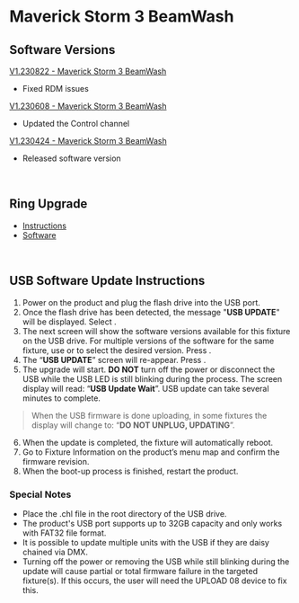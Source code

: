 # Maverick Storm 3 BeamWash

## Software Versions

[V1.230822 - Maverick Storm 3 BeamWash](https://github.com/Chauvet-Pro/MAVERICKSTORM3BEAMWASH/blob/81db58d2d0e42bccf02ee50fe714d5fe4a0f6327/Firmware/V1.230822.zip)
- Fixed RDM issues

[V1.230608 - Maverick Storm 3 BeamWash](https://github.com/Chauvet-Pro/MAVERICKSTORM3BEAMWASH/blob/81db58d2d0e42bccf02ee50fe714d5fe4a0f6327/Firmware/V1.230608.zip)
- Updated the Control channel

[V1.230424 - Maverick Storm 3 BeamWash](https://github.com/Chauvet-Pro/MAVERICKSTORM3BEAMWASH/blob/81db58d2d0e42bccf02ee50fe714d5fe4a0f6327/Firmware/V1.230424.zip)
- Released software version

&nbsp;

## Ring Upgrade
* [Instructions](https://github.com/Chauvet-Pro/MAVERICKSTORM3BEAMWASH/blob/af2730f7b9f27a19fec772b53df7b8a79677062a/Ring%20Upgrade%20Instructions/Maverick%20Storm%203%20BeamWash_Ring%20Upgrade%20Instructions.pdf)
* [Software](https://github.com/Chauvet-Pro/MAVERICKSTORM3BEAMWASH/blob/af2730f7b9f27a19fec772b53df7b8a79677062a/Ring%20Upgrade%20Instructions/Ring%20Upgrade%20Software.zip)

&nbsp;

## USB Software Update Instructions
1. Power on the product and plug the flash drive into the USB port.
2.	Once the flash drive has been detected, the message "**USB UPDATE**" will be displayed. Select **<YES>**.  
3.	The next screen will show the software versions available for this fixture on the USB drive.  For multiple versions of the software for the same fixture, use **<UP>** or **<DOWN>** to select the desired version.  Press **<ENTER>**.
4.	The “**USB UPDATE**” screen will re-appear.  Press **<YES>**.
5.	The upgrade will start. **DO NOT** turn off the power or disconnect the USB while the USB LED is still blinking during the process. The screen display will read: “**USB Update Wait**”. USB update can take several minutes to complete.
   >When the USB firmware is done uploading, in some fixtures the display will change to: “**DO NOT UNPLUG, UPDATING**”.
6.	When the update is completed, the fixture will automatically reboot.
7.	Go to Fixture Information on the product’s menu map and confirm the firmware revision.
8.	When the boot-up process is finished, restart the product.

### Special Notes
* Place the .chl file in the root directory of the USB drive.
* The product's USB port supports up to 32GB capacity and only works with FAT32 file format.
* It is possible to update multiple units with the USB if they are daisy chained via DMX.
* Turning off the power or removing the USB while still blinking during the update will cause partial or total firmware failure in the targeted fixture(s). If this occurs, the user will need the UPLOAD 08 device to fix this.
